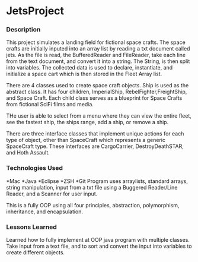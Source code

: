 # JetsProject


### Description
This project simulates a landing field for fictional space crafts. The space crafts are initially inputed into an array list by reading a txt document called jets. As the file is read, the BufferedReader and FileReader, take each line from the text document, and convert it into a string. The String, is then split into variables. The collected data is used to declare, instantiate, and initialize a space cart which is then stored in the Fleet Array list.

There are 4 classes used to create space craft objects. Ship is used as the abstract class. It has four children, ImperialShip, RebelFighter,FreightShip, and Space Craft. Each child class serves as a blueprint for Space Crafts from fictional SciFi films and media. 

THe user is able to select from a menu where they can view the entire fleet, see the fastest ship, the ships range, add a ship, or remove a ship.

There are three interface classes that implement unique actions for each type of object, other than SpaceCraft which represents a generic SpaceCraft type. These interfaces are CargoCarrier, DestroyDeathSTAR, and Hoth Assault.  

### Technologies Used
*Mac *Java *Eclipse *ZSH *Git
Program uses arraylists, standard arrays, string manipulation, input from a txt file using a Buggered Reader/Line Reader, and a Scanner for user input.

This is a fully OOP using all four principles, abstraction, polymorphism, inheritance, and encapsulation. 

### Lessons Learned

Learned how to fully implement at OOP java program with multiple classes. Take input from a text file, and to sort and convert the input into variables to create different objects. 
